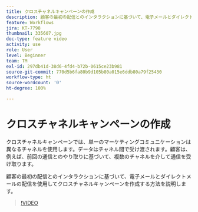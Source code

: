 ```yaml
---
title: クロスチャネルキャンペーンの作成
description: 顧客の最初の配信とのインタラクションに基づいて、電子メールとダイレクトメールの配信を使用してクロスチャネルキャンペーンを作成する方法を説明します。
feature: Workflows
jira: KT-7798
thumbnail: 335607.jpg
doc-type: feature video
activity: use
role: User
level: Beginner
team: TM
exl-id: 297db41d-38d6-4fd4-b72b-0615ce23b981
source-git-commit: 770d5b6fa80b9d105b80a015e6ddb80a79f25430
workflow-type: ht
source-wordcount: '0'
ht-degree: 100%

---
```


# クロスチャネルキャンペーンの作成

クロスチャネルキャンペーンでは、単一のマーケティングコミュニケーションは異なるチャネルを使用します。データはチャネル間で受け渡されます。顧客は、例えば、前回の通信とのやり取りに基づいて、複数のチャネルを介して通信を受け取ります。

顧客の最初の配信とのインタラクションに基づいて、電子メールとダイレクトメールの配信を使用してクロスチャネルキャンペーンを作成する方法を説明します。

>[!VIDEO](https://video.tv.adobe.com/v/335607?quality=12&learn=on)
